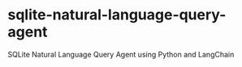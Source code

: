 # sqlite-natural-language-query-agent
SQLite Natural Language Query Agent using Python and LangChain
